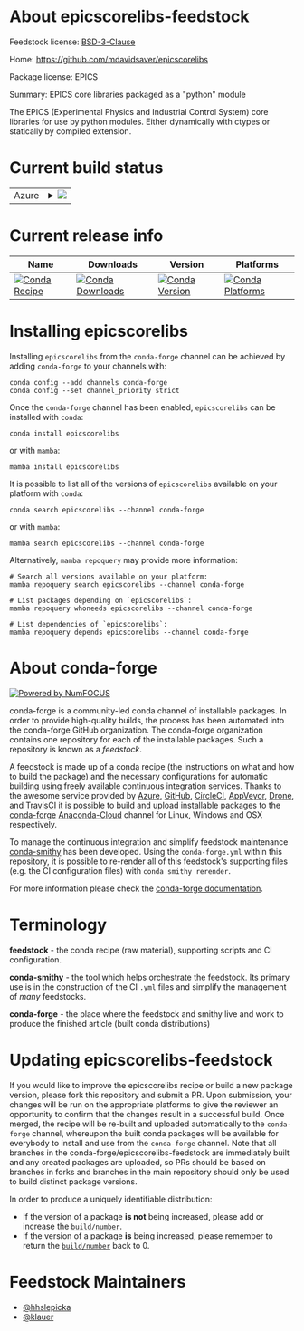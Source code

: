 About epicscorelibs-feedstock
=============================

Feedstock license: [BSD-3-Clause](https://github.com/conda-forge/epicscorelibs-feedstock/blob/main/LICENSE.txt)

Home: https://github.com/mdavidsaver/epicscorelibs

Package license: EPICS

Summary: EPICS core libraries packaged as a "python" module

The EPICS (Experimental Physics and Industrial Control System) core
libraries for use by python modules. Either dynamically with ctypes
or statically by compiled extension.


Current build status
====================


<table>
    
  <tr>
    <td>Azure</td>
    <td>
      <details>
        <summary>
          <a href="https://dev.azure.com/conda-forge/feedstock-builds/_build/latest?definitionId=7526&branchName=main">
            <img src="https://dev.azure.com/conda-forge/feedstock-builds/_apis/build/status/epicscorelibs-feedstock?branchName=main">
          </a>
        </summary>
        <table>
          <thead><tr><th>Variant</th><th>Status</th></tr></thead>
          <tbody><tr>
              <td>linux_64_python3.10.____cpython</td>
              <td>
                <a href="https://dev.azure.com/conda-forge/feedstock-builds/_build/latest?definitionId=7526&branchName=main">
                  <img src="https://dev.azure.com/conda-forge/feedstock-builds/_apis/build/status/epicscorelibs-feedstock?branchName=main&jobName=linux&configuration=linux%20linux_64_python3.10.____cpython" alt="variant">
                </a>
              </td>
            </tr><tr>
              <td>linux_64_python3.11.____cpython</td>
              <td>
                <a href="https://dev.azure.com/conda-forge/feedstock-builds/_build/latest?definitionId=7526&branchName=main">
                  <img src="https://dev.azure.com/conda-forge/feedstock-builds/_apis/build/status/epicscorelibs-feedstock?branchName=main&jobName=linux&configuration=linux%20linux_64_python3.11.____cpython" alt="variant">
                </a>
              </td>
            </tr><tr>
              <td>linux_64_python3.12.____cpython</td>
              <td>
                <a href="https://dev.azure.com/conda-forge/feedstock-builds/_build/latest?definitionId=7526&branchName=main">
                  <img src="https://dev.azure.com/conda-forge/feedstock-builds/_apis/build/status/epicscorelibs-feedstock?branchName=main&jobName=linux&configuration=linux%20linux_64_python3.12.____cpython" alt="variant">
                </a>
              </td>
            </tr><tr>
              <td>linux_64_python3.8.____cpython</td>
              <td>
                <a href="https://dev.azure.com/conda-forge/feedstock-builds/_build/latest?definitionId=7526&branchName=main">
                  <img src="https://dev.azure.com/conda-forge/feedstock-builds/_apis/build/status/epicscorelibs-feedstock?branchName=main&jobName=linux&configuration=linux%20linux_64_python3.8.____cpython" alt="variant">
                </a>
              </td>
            </tr><tr>
              <td>linux_64_python3.9.____cpython</td>
              <td>
                <a href="https://dev.azure.com/conda-forge/feedstock-builds/_build/latest?definitionId=7526&branchName=main">
                  <img src="https://dev.azure.com/conda-forge/feedstock-builds/_apis/build/status/epicscorelibs-feedstock?branchName=main&jobName=linux&configuration=linux%20linux_64_python3.9.____cpython" alt="variant">
                </a>
              </td>
            </tr><tr>
              <td>osx_64_python3.10.____cpython</td>
              <td>
                <a href="https://dev.azure.com/conda-forge/feedstock-builds/_build/latest?definitionId=7526&branchName=main">
                  <img src="https://dev.azure.com/conda-forge/feedstock-builds/_apis/build/status/epicscorelibs-feedstock?branchName=main&jobName=osx&configuration=osx%20osx_64_python3.10.____cpython" alt="variant">
                </a>
              </td>
            </tr><tr>
              <td>osx_64_python3.11.____cpython</td>
              <td>
                <a href="https://dev.azure.com/conda-forge/feedstock-builds/_build/latest?definitionId=7526&branchName=main">
                  <img src="https://dev.azure.com/conda-forge/feedstock-builds/_apis/build/status/epicscorelibs-feedstock?branchName=main&jobName=osx&configuration=osx%20osx_64_python3.11.____cpython" alt="variant">
                </a>
              </td>
            </tr><tr>
              <td>osx_64_python3.12.____cpython</td>
              <td>
                <a href="https://dev.azure.com/conda-forge/feedstock-builds/_build/latest?definitionId=7526&branchName=main">
                  <img src="https://dev.azure.com/conda-forge/feedstock-builds/_apis/build/status/epicscorelibs-feedstock?branchName=main&jobName=osx&configuration=osx%20osx_64_python3.12.____cpython" alt="variant">
                </a>
              </td>
            </tr><tr>
              <td>osx_64_python3.8.____cpython</td>
              <td>
                <a href="https://dev.azure.com/conda-forge/feedstock-builds/_build/latest?definitionId=7526&branchName=main">
                  <img src="https://dev.azure.com/conda-forge/feedstock-builds/_apis/build/status/epicscorelibs-feedstock?branchName=main&jobName=osx&configuration=osx%20osx_64_python3.8.____cpython" alt="variant">
                </a>
              </td>
            </tr><tr>
              <td>osx_64_python3.9.____cpython</td>
              <td>
                <a href="https://dev.azure.com/conda-forge/feedstock-builds/_build/latest?definitionId=7526&branchName=main">
                  <img src="https://dev.azure.com/conda-forge/feedstock-builds/_apis/build/status/epicscorelibs-feedstock?branchName=main&jobName=osx&configuration=osx%20osx_64_python3.9.____cpython" alt="variant">
                </a>
              </td>
            </tr><tr>
              <td>win_64_python3.10.____cpython</td>
              <td>
                <a href="https://dev.azure.com/conda-forge/feedstock-builds/_build/latest?definitionId=7526&branchName=main">
                  <img src="https://dev.azure.com/conda-forge/feedstock-builds/_apis/build/status/epicscorelibs-feedstock?branchName=main&jobName=win&configuration=win%20win_64_python3.10.____cpython" alt="variant">
                </a>
              </td>
            </tr><tr>
              <td>win_64_python3.11.____cpython</td>
              <td>
                <a href="https://dev.azure.com/conda-forge/feedstock-builds/_build/latest?definitionId=7526&branchName=main">
                  <img src="https://dev.azure.com/conda-forge/feedstock-builds/_apis/build/status/epicscorelibs-feedstock?branchName=main&jobName=win&configuration=win%20win_64_python3.11.____cpython" alt="variant">
                </a>
              </td>
            </tr><tr>
              <td>win_64_python3.12.____cpython</td>
              <td>
                <a href="https://dev.azure.com/conda-forge/feedstock-builds/_build/latest?definitionId=7526&branchName=main">
                  <img src="https://dev.azure.com/conda-forge/feedstock-builds/_apis/build/status/epicscorelibs-feedstock?branchName=main&jobName=win&configuration=win%20win_64_python3.12.____cpython" alt="variant">
                </a>
              </td>
            </tr><tr>
              <td>win_64_python3.8.____cpython</td>
              <td>
                <a href="https://dev.azure.com/conda-forge/feedstock-builds/_build/latest?definitionId=7526&branchName=main">
                  <img src="https://dev.azure.com/conda-forge/feedstock-builds/_apis/build/status/epicscorelibs-feedstock?branchName=main&jobName=win&configuration=win%20win_64_python3.8.____cpython" alt="variant">
                </a>
              </td>
            </tr><tr>
              <td>win_64_python3.9.____cpython</td>
              <td>
                <a href="https://dev.azure.com/conda-forge/feedstock-builds/_build/latest?definitionId=7526&branchName=main">
                  <img src="https://dev.azure.com/conda-forge/feedstock-builds/_apis/build/status/epicscorelibs-feedstock?branchName=main&jobName=win&configuration=win%20win_64_python3.9.____cpython" alt="variant">
                </a>
              </td>
            </tr>
          </tbody>
        </table>
      </details>
    </td>
  </tr>
</table>

Current release info
====================

| Name | Downloads | Version | Platforms |
| --- | --- | --- | --- |
| [![Conda Recipe](https://img.shields.io/badge/recipe-epicscorelibs-green.svg)](https://anaconda.org/conda-forge/epicscorelibs) | [![Conda Downloads](https://img.shields.io/conda/dn/conda-forge/epicscorelibs.svg)](https://anaconda.org/conda-forge/epicscorelibs) | [![Conda Version](https://img.shields.io/conda/vn/conda-forge/epicscorelibs.svg)](https://anaconda.org/conda-forge/epicscorelibs) | [![Conda Platforms](https://img.shields.io/conda/pn/conda-forge/epicscorelibs.svg)](https://anaconda.org/conda-forge/epicscorelibs) |

Installing epicscorelibs
========================

Installing `epicscorelibs` from the `conda-forge` channel can be achieved by adding `conda-forge` to your channels with:

```
conda config --add channels conda-forge
conda config --set channel_priority strict
```

Once the `conda-forge` channel has been enabled, `epicscorelibs` can be installed with `conda`:

```
conda install epicscorelibs
```

or with `mamba`:

```
mamba install epicscorelibs
```

It is possible to list all of the versions of `epicscorelibs` available on your platform with `conda`:

```
conda search epicscorelibs --channel conda-forge
```

or with `mamba`:

```
mamba search epicscorelibs --channel conda-forge
```

Alternatively, `mamba repoquery` may provide more information:

```
# Search all versions available on your platform:
mamba repoquery search epicscorelibs --channel conda-forge

# List packages depending on `epicscorelibs`:
mamba repoquery whoneeds epicscorelibs --channel conda-forge

# List dependencies of `epicscorelibs`:
mamba repoquery depends epicscorelibs --channel conda-forge
```


About conda-forge
=================

[![Powered by
NumFOCUS](https://img.shields.io/badge/powered%20by-NumFOCUS-orange.svg?style=flat&colorA=E1523D&colorB=007D8A)](https://numfocus.org)

conda-forge is a community-led conda channel of installable packages.
In order to provide high-quality builds, the process has been automated into the
conda-forge GitHub organization. The conda-forge organization contains one repository
for each of the installable packages. Such a repository is known as a *feedstock*.

A feedstock is made up of a conda recipe (the instructions on what and how to build
the package) and the necessary configurations for automatic building using freely
available continuous integration services. Thanks to the awesome service provided by
[Azure](https://azure.microsoft.com/en-us/services/devops/), [GitHub](https://github.com/),
[CircleCI](https://circleci.com/), [AppVeyor](https://www.appveyor.com/),
[Drone](https://cloud.drone.io/welcome), and [TravisCI](https://travis-ci.com/)
it is possible to build and upload installable packages to the
[conda-forge](https://anaconda.org/conda-forge) [Anaconda-Cloud](https://anaconda.org/)
channel for Linux, Windows and OSX respectively.

To manage the continuous integration and simplify feedstock maintenance
[conda-smithy](https://github.com/conda-forge/conda-smithy) has been developed.
Using the ``conda-forge.yml`` within this repository, it is possible to re-render all of
this feedstock's supporting files (e.g. the CI configuration files) with ``conda smithy rerender``.

For more information please check the [conda-forge documentation](https://conda-forge.org/docs/).

Terminology
===========

**feedstock** - the conda recipe (raw material), supporting scripts and CI configuration.

**conda-smithy** - the tool which helps orchestrate the feedstock.
                   Its primary use is in the construction of the CI ``.yml`` files
                   and simplify the management of *many* feedstocks.

**conda-forge** - the place where the feedstock and smithy live and work to
                  produce the finished article (built conda distributions)


Updating epicscorelibs-feedstock
================================

If you would like to improve the epicscorelibs recipe or build a new
package version, please fork this repository and submit a PR. Upon submission,
your changes will be run on the appropriate platforms to give the reviewer an
opportunity to confirm that the changes result in a successful build. Once
merged, the recipe will be re-built and uploaded automatically to the
`conda-forge` channel, whereupon the built conda packages will be available for
everybody to install and use from the `conda-forge` channel.
Note that all branches in the conda-forge/epicscorelibs-feedstock are
immediately built and any created packages are uploaded, so PRs should be based
on branches in forks and branches in the main repository should only be used to
build distinct package versions.

In order to produce a uniquely identifiable distribution:
 * If the version of a package **is not** being increased, please add or increase
   the [``build/number``](https://docs.conda.io/projects/conda-build/en/latest/resources/define-metadata.html#build-number-and-string).
 * If the version of a package **is** being increased, please remember to return
   the [``build/number``](https://docs.conda.io/projects/conda-build/en/latest/resources/define-metadata.html#build-number-and-string)
   back to 0.

Feedstock Maintainers
=====================

* [@hhslepicka](https://github.com/hhslepicka/)
* [@klauer](https://github.com/klauer/)

